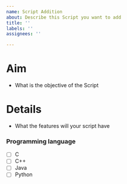 ```yaml
---
name: Script Addition
about: Describe this Script you want to add
title: ''
labels: ''
assignees: ''

---
```


# Aim

- What is the objective of the Script

# Details

- What the features will your script have

### Programming language
<!--
Leave it unchecked Owner will mark it :)
-->
- [ ] C
- [ ] C++
- [ ] Java
- [ ] Python
